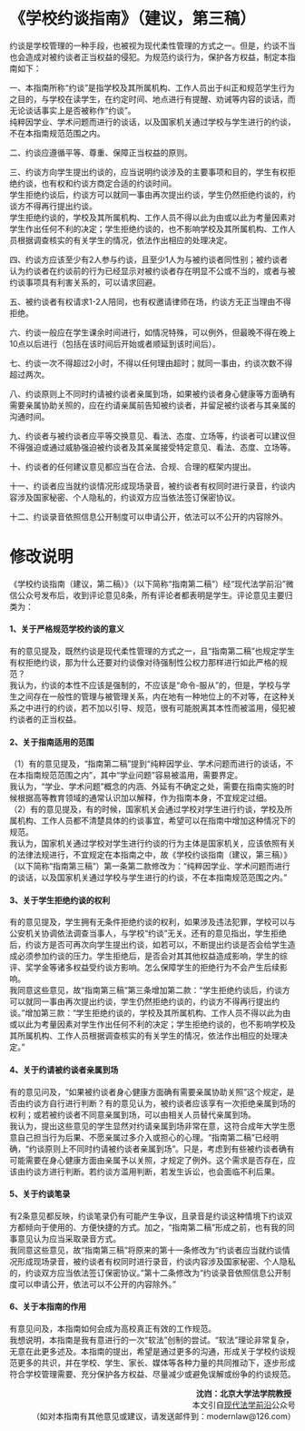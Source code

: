 # 《学校约谈指南》（建议，第三稿）

约谈是学校管理的一种手段，也被视为现代柔性管理的方式之一。但是，约谈不当也会造成对被约谈者正当权益的侵犯。为规范约谈行为，保护各方权益，制定本指南如下：

一、本指南所称“约谈”是指学校及其所属机构、工作人员出于纠正和规范学生行为之目的，与学校在读学生，在约定时间、地点进行有提醒、劝诫等内容的谈话，而无论谈话事实上是否被称作“约谈”。  
纯粹因学业、学术问题而进行的谈话，以及国家机关通过学校与学生进行的约谈，不在本指南规范范围之内。

二、约谈应遵循平等、尊重、保障正当权益的原则。

三、约谈方向学生提出约谈的，应当说明约谈涉及的主要事项和目的，学生有权拒绝约谈，也有权和约谈方商定合适的约谈时间。  
学生拒绝约谈后，约谈方可以就同一事由再次提出约谈，学生仍然拒绝约谈的，约谈方不得再行提出约谈。  
学生拒绝约谈的，学校及其所属机构、工作人员不得以此为由或以此为考量因素对学生作出任何不利的决定；学生拒绝约谈的，也不影响学校及其所属机构、工作人员根据调查核实的有关学生的情况，依法作出相应的处理决定。

四、约谈方应该至少有2人参与约谈，且至少1人为与被约谈者同性别；被约谈者认为约谈者在约谈前的行为已经显示对被约谈者存在明显不公或不当的，或者与被约谈事项具有利害关系的，可以请求回避。

五、被约谈者有权请求1-2人陪同，也有权邀请律师在场，约谈方无正当理由不得拒绝。

六、约谈一般应在学生课余时间进行，如情况特殊，可以例外，但最晚不得在晚上10点以后进行（包括在该时间后开始或者顺延到该时间后）。

七、约谈一次不得超过2小时，不得以任何理由超时；就同一事由，约谈次数不得超过两次。

八、约谈原则上不同时约请被约谈者亲属到场，如果被约谈者身心健康等方面确有需要亲属协助关照的，应在约请亲属前告知被约谈者，并留足被约谈者与其亲属的沟通时间。

九、约谈者与被约谈者应平等交换意见、看法、态度、立场等，约谈者可以建议但不得强迫或通过威胁强迫被约谈者及其亲属接受特定意见、看法、态度、立场等。

十、约谈者的任何建议意见都应当在合法、合规、合理的框架内提出。

十一、约谈者应当就约谈情况形成现场录音，被约谈者有权同时进行录音，约谈内容涉及国家秘密、个人隐私的，约谈双方应当依法签订保密协议。

十二、约谈录音依照信息公开制度可以申请公开，依法可以不公开的内容除外。

# 修改说明

《学校约谈指南（建议，第二稿）》（以下简称“指南第二稿”）经“现代法学前沿”微信公众号发布后，收到评论意见8条，所有评论者都表明是学生。评论意见主要归类为：

#### 1、关于严格规范学校约谈的意义

有的意见提及，既然约谈是现代柔性管理的方式之一，且“指南第二稿”也规定学生有权拒绝约谈，那为什么还要对约谈像对待强制性公权力那样进行如此严格的规范？  
我认为，约谈的本性不应该是强制的，不应该是“命令-服从”的，但是，学校与学生之间存在一般性的管理与被管理关系，内在地有一种地位上的不对等，在这种关系之中进行的约谈，若不加以引导、规范，很有可能脱离其本性而被滥用，侵犯被约谈者的正当权益。

#### 2、关于指南适用的范围

（1）有的意见提及，“指南第二稿”提到“纯粹因学业、学术问题而进行的谈话，不在本指南规范范围之内”，其中“学业问题”容易被滥用，需要界定。  
我认为，“学业、学术问题”概念的内涵、外延有不确定之处，需要在指南实施的时候根据高等教育领域的通常认识加以解释，作为指南本身，不宜规定过细。  
（2）有的意见提及，有的时候，国家机关会通过学校对学生进行约谈，学校及所属机构、工作人员都不清楚具体的约谈事宜，希望可以在指南中增加这种情况下的规范。  
我认为，国家机关通过学校对学生进行约谈的行为主体是国家机关，应该依照有关的法律法规进行，不宜规定在本指南之中，故《学校约谈指南（建议，第三稿）》（以下简称“指南第三稿”）第一条第二款修改为：“纯粹因学业、学术问题而进行的谈话，以及国家机关通过学校与学生进行的约谈，不在本指南规范范围之内。”

#### 3、关于学生拒绝约谈的权利

有的意见提及，学生拥有无条件拒绝约谈的权利，如果涉及违法犯罪，学校可以与公安机关协调依法调查当事人，与学校“约谈”无关。还有的意见指出，学生拒绝后，约谈方是否可再次向学生提出约谈，如若可以，不断提出约谈是否会给学生造成必须参加约谈的压力。学生拒绝后，是否会对其其他权益造成影响，学生的综评、奖学金等诸多权益受约谈方影响。怎么保障学生的拒绝行为不会产生后续影响。  
我同意这些意见，故“指南第三稿”第三条增加第二款：“学生拒绝约谈后，约谈方可以就同一事由再次提出约谈，学生仍然拒绝约谈的，约谈方不得再行提出约谈。”增加第三款：“学生拒绝约谈的，学校及其所属机构、工作人员不得以此为由或以此为考量因素对学生作出任何不利的决定；学生拒绝约谈的，也不影响学校及其所属机构、工作人员根据调查核实的有关学生的情况，依法作出相应的处理决定。”

#### 4、关于约请被约谈者亲属到场

有的意见问及，“如果被约谈者身心健康方面确有需要亲属协助关照”这个规定，是否由约谈方自行进行判断？有的意见认为，被约谈者应该享有一次拒绝亲属到场的权利；或若被约谈者不同意亲属到场，可以由相关人员替代亲属到场。  
我认为，提出这些意见的学生显然对约请亲属到场非常在意，这符合成年大学生愿意自己担当行为后果、不愿亲属过多介入或担心的心理。“指南第二稿”已经明确，“约谈原则上不同时约请被约谈者亲属到场”。只是，考虑到有些被约谈者确有可能需要在身心健康方面由亲属予以关照，才规定了例外。这个需求是否存在，应该由约谈方进行判断。若约谈方滥用判断，若发生诉讼，也会面临不利后果。

#### 5、关于约谈笔录

有2条意见都反映，约谈笔录仍有可能产生争议，且录音是约谈这种情境下约谈双方都倾向于使用的、方便快捷的方式。加之，“指南第二稿”形成之前，也有我的同事意见认为应当采取录音方式。  
我同意这些意见，故“指南第三稿”将原来的第十一条修改为“约谈者应当就约谈情况形成现场录音，被约谈者有权同时进行录音，约谈内容涉及国家秘密、个人隐私的，约谈双方应当依法签订保密协议。”第十二条修改为“约谈录音依照信息公开制度可以申请公开，依法可以不公开的内容除外。”

#### 6、关于本指南的作用

有意见问及，本指南如何会成为高校真正有效的工作规范。  
我想说明，本指南是我有意进行的一次“软法”创制的尝试。“软法”理论非常复杂，无意在此更多述及。本指南的提出，希望是通过更多的沟通，形成关于学校约谈规范更多的共识，并在学校、学生、家长、媒体等各种力量的共同推动下，逐步形成符合学校管理需要、充分保护各方权益、尽量减少或避免误解或纷争的约谈规范。

<p align="right"> <b> 沈岿：北京大学法学院教授 </b>
  <br> 本文引自<a href="https://mp.weixin.qq.com/s/yn3bF0Bw0I8Yq9RCNLnZhA">现代法学前沿</a>公众号
<br>（如对本指南有其他意见或建议，请发送邮件到：modernlaw@126.com）</br> 
</p>

